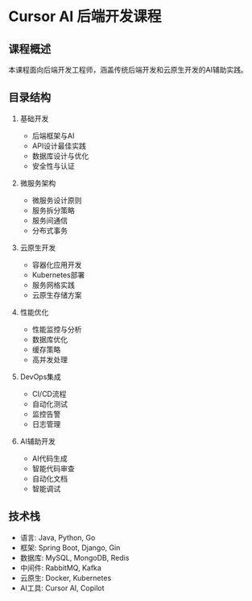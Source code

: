 # Cursor AI 后端开发课程

## 课程概述
本课程面向后端开发工程师，涵盖传统后端开发和云原生开发的AI辅助实践。

## 目录结构
1. 基础开发
   - 后端框架与AI
   - API设计最佳实践
   - 数据库设计与优化
   - 安全性与认证

2. 微服务架构
   - 微服务设计原则
   - 服务拆分策略
   - 服务间通信
   - 分布式事务

3. 云原生开发
   - 容器化应用开发
   - Kubernetes部署
   - 服务网格实践
   - 云原生存储方案

4. 性能优化
   - 性能监控与分析
   - 数据库优化
   - 缓存策略
   - 高并发处理

5. DevOps集成
   - CI/CD流程
   - 自动化测试
   - 监控告警
   - 日志管理

6. AI辅助开发
   - AI代码生成
   - 智能代码审查
   - 自动化文档
   - 智能调试

## 技术栈
- 语言: Java, Python, Go
- 框架: Spring Boot, Django, Gin
- 数据库: MySQL, MongoDB, Redis
- 中间件: RabbitMQ, Kafka
- 云原生: Docker, Kubernetes
- AI工具: Cursor AI, Copilot 